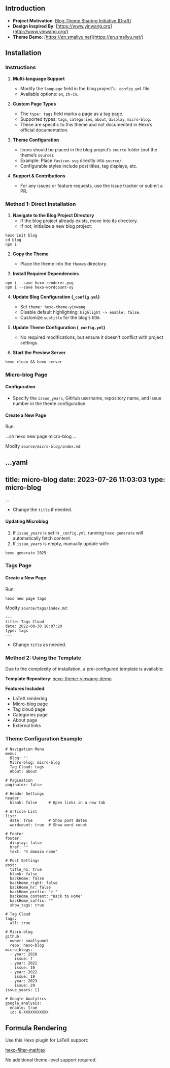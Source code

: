 ## Introduction

- **Project Motivation**: [Blog Theme Sharing Initiative (Draft)](https://en.smallyu.net/2021/02/11/Blog%20Theme%20Sharing%20Plan%20(Draft)/)
- **Design Inspired By**: [https://www.yinwang.org](http://www.yinwang.org/)
- **Theme Demo**: [https://en.smallyu.net](https://en.smallyu.net/)

## Installation

### Instructions

1. **Multi-language Support**
   - Modify the `language` field in the blog project's `_config.yml` file.
   - Available options: `en`, `zh-cn`.

2. **Custom Page Types**
   - The `type: tags` field marks a page as a tag page.
   - Supported types: `tags`, `categories`, `about`, `display`, `micro-blog`.
   - These are specific to this theme and not documented in Hexo’s official documentation.

3. **Theme Configuration**
   - Icons should be placed in the blog project’s `source` folder (not the theme’s `source`).
   - Example: Place `favicon.svg` directly into `source/`.
   - Configurable styles include post titles, tag displays, etc.

4. **Support & Contributions**
   - For any issues or feature requests, use the issue tracker or submit a PR.

### Method 1: Direct Installation

1. **Navigate to the Blog Project Directory**
   - If the blog project already exists, move into its directory.
   - If not, initialize a new blog project:
   
```
hexo init blog
cd blog
npm i
```

2. **Copy the Theme**
   - Place the theme into the `themes` directory.

3. **Install Required Dependencies**
   
```
npm i --save hexo-renderer-pug
npm i --save hexo-wordcount-sy  
```

4. **Update Blog Configuration (`_config.yml`)**
   - Set `theme: hexo-theme-yinwang`.
   - Disable default highlighting: `highlight -> enable: false`.
   - Customize `subtitle` for the blog’s title.

5. **Update Theme Configuration (`_config.yml`)**
   - No required modifications, but ensure it doesn't conflict with project settings.

6. **Start the Preview Server**
   
```
hexo clean && hexo server
```

### Micro-blog Page

#### Configuration

- Specify the `issue_years`, GitHub username, repository name, and issue number in the theme configuration.

#### Create a New Page

Run:
   
...sh
hexo new page micro-blog
...

Modify `source/micro-blog/index.md`:
   
...yaml
---
title: micro-blog
date: 2023-07-26 11:03:03
type: micro-blog
---
...

- Change the `title` if needed.

#### Updating Microblog

1. If `issue_years` is set in `_config.yml`, running `hexo generate` will automatically fetch content.
2. If `issue_years` is empty, manually update with:
   
```
hexo generate 2025
```

### Tags Page

#### Create a New Page

Run:
   
```
hexo new page tags
```

Modify `source/tags/index.md`:
   
```
---
title: Tags Cloud
date: 2022-08-30 18:07:20
type: tags
---
```

- Change `title` as needed.

### Method 2: Using the Template

Due to the complexity of installation, a pre-configured template is available:

**Template Repository**: [hexo-theme-yinwang-demo](https://github.com/smallyunet/hexo-theme-yinwang-demo)

**Features Included**:
- LaTeX rendering
- Micro-blog page
- Tag cloud page
- Categories page
- About page
- External links

### Theme Configuration Example

```
# Navigation Menu
menu:
  Blog: ''
  Micro-blog: micro-blog
  Tag Cloud: tags
  About: about

# Pagination
paginator: false

# Header Settings
header:
  blank: false     # Open links in a new tab

# Article List
list:
  date: true       # Show post dates
  wordcount: true  # Show word count

# Footer
footer:
  display: false
  href: ""
  text: "© domain name"

# Post Settings
post:
  title_h1: true
  blank: false
  backHome: false
  backhome_right: false
  backHome_hr: false
  backHome_prefix: "↶ "
  backHome_content: "Back to Home"
  backHome_suffix: ""
  show_tags: true

# Tag Cloud
tags:
  all: true

# Micro-blog
github:
  owner: smallyunet
  repo: hexo-blog
micro_blogs:
  - year: 2020
    issue: 7
  - year: 2021
    issue: 10
  - year: 2022
    issue: 19
  - year: 2023
    issue: 29
issue_years: []

# Google Analytics
google_analysis:
  enable: true
  id: G-XXXXXXXXXXX
```

## Formula Rendering

Use this Hexo plugin for LaTeX support:

[hexo-filter-mathjax](https://github.com/next-theme/hexo-filter-mathjax)

No additional theme-level support required.
